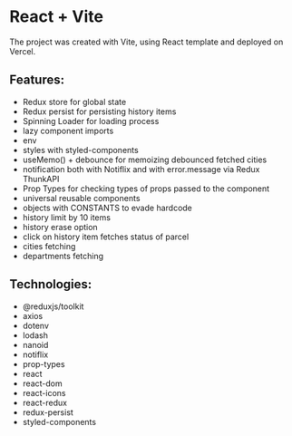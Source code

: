# React + Vite

The project was created with Vite, using React template and deployed on Vercel.

## Features:

- Redux store for global state
- Redux persist for persisting history items
- Spinning Loader for loading process
- lazy component imports
- env
- styles with styled-components
- useMemo() + debounce for memoizing debounced fetched cities
- notification both with Notiflix and with error.message via Redux ThunkAPI
- Prop Types for checking types of props passed to the component
- universal reusable components
- objects with CONSTANTS to evade hardcode
- history limit by 10 items
- history erase option
- click on history item fetches status of parcel
- cities fetching
- departments fetching

## Technologies:

- @reduxjs/toolkit
- axios
- dotenv
- lodash
- nanoid
- notiflix
- prop-types
- react
- react-dom
- react-icons
- react-redux
- redux-persist
- styled-components
